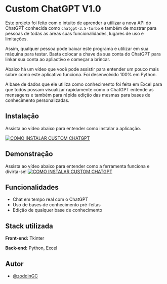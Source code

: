 
# Custom ChatGPT V1.0

Este projeto foi feito com o intuito de aprender a utilizar a nova API do ChatGPT conhecida como `chatgpt-3.5-turbo` e também de mostrar para pessoas de todas as áreas suas funcionalidades, lugares de uso e limitações.

Assim, qualquer pessoa pode baixar este programa e utilizar em sua máquina para testar. Basta colocar a chave da sua conta do ChatGPT para linkar sua conta ao apliactivo e começar a brincar.

Abaixo há um vídeo que você pode assistir para entender um pouco mais sobre como este aplicativo funciona. Foi desenvolvido 100% em Python.

A base de dados que ele utiliza como conhecimento foi feita em Excel para que todos possam visualizar rapidamente como o ChatGPT entende as mensagens e também para rápida edição das mesmas para bases de conhecimento personalizadas.


## Instalação

Assista ao vídeo abaixo para entender como instalar a aplicação.

[![COMO INSTALAR CUSTOM CHATGPT](http://img.youtube.com/vi/dvWfFrWAgmo/0.jpg)](https://www.youtube.com/watch?v=dvWfFrWAgmo "Instalação Custom ChatGPT")


## Demonstração

Assista ao vídeo abaixo para entender como a ferramenta funciona e divirta-se!
[![COMO INSTALAR CUSTOM CHATGPT](http://img.youtube.com/vi/3KlVZibOYvE/0.jpg)](https://www.youtube.com/watch?v=3KlVZibOYvE "Instalação Custom ChatGPT")


## Funcionalidades

- Chat em tempo real com o ChatGPT
- Uso de bases de conhecimento pré-feitas
- Edição de qualquer base de conhecimento

    
## Stack utilizada

**Front-end:** Tkinter

**Back-end:** Python, Excel


## Autor

- [@zoddinGC](https://github.com/zoddinGC/)

